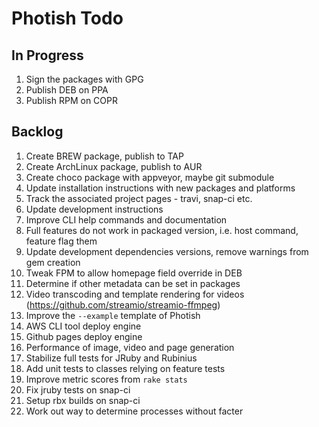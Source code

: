 # Photish Todo

## In Progress

1. Sign the packages with GPG
1. Publish DEB on PPA
1. Publish RPM on COPR

## Backlog

1. Create BREW package, publish to TAP
1. Create ArchLinux package, publish to AUR
1. Create choco package with appveyor, maybe git submodule
1. Update installation instructions with new packages and platforms
1. Track the associated project pages - travi, snap-ci etc.
1. Update development instructions
1. Improve CLI help commands and documentation
1. Full features do not work in packaged version, i.e. host command, feature
   flag them
1. Update development dependencies versions, remove warnings from gem creation
1. Tweak FPM to allow homepage field override in DEB
1. Determine if other metadata can be set in packages
1. Video transcoding and template rendering for videos
   (https://github.com/streamio/streamio-ffmpeg)
1. Improve the `--example` template of Photish
1. AWS CLI tool deploy engine
1. Github pages deploy engine
1. Performance of image, video and page generation
1. Stabilize full tests for JRuby and Rubinius
1. Add unit tests to classes relying on feature tests
1. Improve metric scores from `rake stats`
1. Fix jruby tests on snap-ci
1. Setup rbx builds on snap-ci
1. Work out way to determine processes without facter
